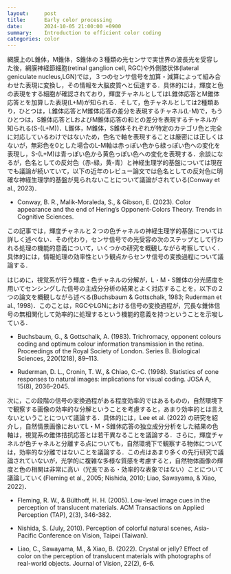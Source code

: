```yaml
---
layout:     post
title:      Early color processing
date:       2024-10-05 21:00:00 +0900
summary:    Introduction to efficient color coding 
categories: color
---
```



網膜上のL錐体，M錐体，S錐体の３種類の光センサで実世界の波長光を受容した後，網膜神経節細胞(retinal ganglion cell, RGC)や外側膝状体(lateral geniculate nucleus,LGN)では，３つのセンサ信号を加算・減算によって組み合わせた表現に変換し，その情報を大脳皮質へと伝達する．具体的には，輝度と色の表現をする細胞が確認されており，輝度チャネルとしてはL錐体応答とM錐体応答とを加算した表現(L+M)が知られる．そして，色チャネルとしては2種類あり，ひとつは，L錐体応答とM錐体応答の差分を表現するチャネル(L-M)で，もうひとつは，S錐体応答とLおよびM錐体応答の和との差分を表現するチャネルが知られる(S-(L+M))．L錐体，M錐体，S錐体それぞれが特定のカテゴリ色と完全に対応しているわけではないため，色名で軸を表現することは厳密には正しくはないが，無彩色を0とした場合のL-M軸は赤っぽい色から緑っぽい色への変化を表現し，S-(L+M)は青っぽい色から黄色っぽい色への変化を表現する．余談になるが，色名としての反対色（赤-緑，黄-青）と神経生理学的基盤については現在でも議論が続いていて，以下の近年のレビュー論文では色名としての反対色に明確な神経生理学的基盤が見られないことについて議論がされている(Conway et al., 2023)．

- Conway, B. R., Malik-Moraleda, S., & Gibson, E. (2023). Color appearance and the end of Hering’s Opponent-Colors Theory. Trends in Cognitive Sciences.

この記事では，輝度チャネルと２つの色チャネルの神経生理学的基盤については詳しく述べない．その代わり，センサ信号での光受容の次のステップとして行われる処理の機能的意義について，いくつかの研究を概観しながら考察していく．具体的には，情報処理の効率性という観点からセンサ信号の変換過程について議論する．

はじめに，視覚系が行う輝度・色チャネルの分解が，L・M・S錐体の分光感度を用いてセンシングした信号の主成分分析の結果とよく対応することを，以下の２つの論文を概観しながら述べる(Buchsbaum & Gottschalk, 1983; Ruderman et al., 1998)．このことは，RGCやLGNにおける信号の変換過程が，冗長な錐体信号の無相関化して効率的に処理するという機能的意義を持つということを示唆している．

- Buchsbaum, G., & Gottschalk, A. (1983). Trichromacy, opponent colours coding and optimum colour information transmission in the retina. Proceedings of the Royal Society of London. Series B. Biological Sciences, 220(1218), 89–113.

- Ruderman, D. L., Cronin, T. W., & Chiao, C.-C. (1998). Statistics of cone responses to natural images: implications for visual coding. JOSA A, 15(8), 2036–2045.

次に，この段階の信号の変換過程がある程度効率的ではあるものの，自然環境下で観察する画像の効率的な分解ということを考慮すると，あまり効率的とは言えないということについて議論する．具体的には，Lee et al. (2022) の研究を紹介し，自然情景画像においてL・M・S錐体応答の独立成分分析をした結果の色軸は，視覚系の錐体拮抗応答とは若干異なることを議論する．さらに，輝度チャネルが色チャネルと分離する点についても，自然環境下で観察する物体については，効率的な分離ではないことを議論する．この点はあまり多くの先行研究で議論されていないが，光学的に複雑な多様な質感を考慮すると，自然物体画像の輝度と色の相関は非常に高い（冗長である・効率的な表象ではない）ことについて議論していく(Fleming et al., 2005; Nishida, 2010; Liao, Sawayama, & Xiao, 2022)．

- Fleming, R. W., & Bülthoff, H. H. (2005). Low-level image cues in the perception of translucent materials. ACM Transactions on Applied Perception (TAP), 2(3), 346-382.

- Nishida, S. (July, 2010). Perception of colorful natural scenes, Asia-Pacific Conference on Vision, Taipei (Taiwan).

- Liao, C., Sawayama, M., & Xiao, B. (2022). Crystal or jelly? Effect of color on the perception of translucent materials with photographs of real-world objects. Journal of Vision, 22(2), 6-6.
